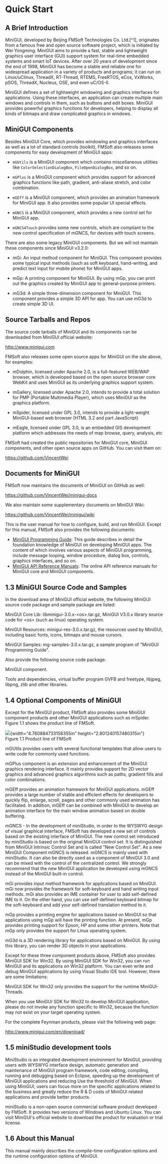# Quick Start

## A Brief Introduction

MiniGUI, developed by Beijing FMSoft Technologies Co. Ltd.[^1],
originates from a famous free and open source software project,
which is initiated by Wei Yongming. MiniGUI aims to provide a fast,
stable and lightweight graphics user interface (GUI) support system
for real-time embedded systems and smart IoT devices. After over 20
years of development since the end of 1998, MiniGUI has become
a stable and reliable one for widespread application in a variety
of products and programs; it can run on Linux/uClinux, ThreadX,
RT-Thread, RTEMS, FreeRTOS, eCos, VxWorks, pSOS, ThreadX, Nucleus,
OSE, and even uC/OS-II.

MiniGUI defines a set of lightweight windowing and graphics interfaces
for applications. Using these interfaces, an application can create
multiple main windows and controls in them, such as buttons and edit
boxes. MiniGUI provides powerful graphics functions for developers,
helping to display all kinds of bitmaps and draw complicated graphics in
windows.

## MiniGUI Components

Besides MiniGUI Core, which provides windowing and graphics interfaces
as well as a lot of standard controls (toolkit), FMSoft also releases
some components for easy development of MiniGUI apps:

- `mGUtils` is a MiniGUI component which contains miscellaneous utilities
  like `ColorSelectionDialogBox`, `FileOpenDialogBox`, and so on.

- `mGPlus` is a MiniGUI component which provides support for advanced graphics
    functions like path, gradient, anti-aliase stretch, and color combination.

- `mGEff` is a MiniGUI component, which provides an animation framework for
   MiniGUI app. It also provides some popular UI special effects.

- `mGNCS` is a MiniGUI component, which provides a new control set for
   MiniGUI app.

- `mGNCS4Touch` provides some new controls, which are compliant to the new
   control specification of mGNCS, for devices with touch screens.

There are also some legacy MiniGUI components. But we will not maintain these
components since MiniGUI v3.2.0:

* mGi: An input method component for MiniGUI. This component provides
  some typical input methods (such as soft keyboard, hand-writing, and
  predict text input for mobile phone) for MiniGUI apps.

* mGp: A printing component for MiniGUI. By using mGp, you can print
  out the graphics created by MiniGUI app to general-purpose printers.

* mG3d: A simple three-dimension component for MiniGUI. This component
  provides a simple 3D API for app. You can use mG3d to create simple
  3D UI.

## Source Tarballs and Repos

The source code tarballs of MiniGUI and its components can be
downloaded from MiniGUI official website:

<http://www.minigui.com>

FMSoft also releases some open source apps for MiniGUI on the site above,
for examples:

* mDolphin, licensed under Apache 2.0, is a full-featured
  WEB/WAP browser, which is developed based on the open source browser
  core WebKit and uses MiniGUI as its underlying graphics support system.

* mGallery, licensed under Apache 2.0, intends to
  provide a total solution for PMP (Portable Multimedia Player),
  which uses MiniGUI as the graphics platform.

* mSpider, licensed under GPL 3.0, intends to provide a
  light-weight MiniGUI-based web browser (HTML 3.2 and part JavaScript)

* mEagle, licensed under GPL 3.0, is an embedded GIS development platform
  which addresses the needs of map browse, query, analysis, etc

FMSoft had created the public repositories for MiniGUI core, MiniGUI
components, and other open source apps on GitHub. You can visit them on:

<https://github.com/VincentWei>

## Documents for MiniGUI

FMSoft now maintains the documents of MiniGUI on GitHub as well:

<https://github.com/VincentWei/minigui-docs>

We also maintain some supplementary documents on MiniGUI Wiki:

<https://github.com/VincentWei/minigui/wiki>

This is the user manual for how to configure, build, and run MiniGUI.
Except for this manual, FMSoft also provides the following documents:

- [MiniGUI Programming Guide]: This guide describes in
detail the foundation knowledge of MiniGUI on developing MiniGUI apps.
The content of which involves various aspects of MiniGUI programming,
include message looping, window procedure, dialog box, controls,
graphics interfaces, and so on.
- [MiniGUI API Reference Manuals]: The online API reference manuals for
MiniGUI core and MiniGUI components.

1.3 MiniGUI Source Code and Samples
-----------------------------------

In the download area of MiniGUI official website, the following MiniGUI
source code package and sample package are listed:

MiniGUI Core Lib: libminigui-3.0.x-&lt;os&gt;.tar.gz, MiniGUI V3.0.x
library source code for &lt;os&gt; (such as linux) operating system.

MiniGUI Resources: minigui-res-3.0.x.tar.gz, the resources used by
MiniGUI, including basic fonts, icons, bitmaps and mouse cursors.

MiniGUI Samples: mg-samples-3.0.x.tar.gz, a sample program of "MiniGUI
Programming Guide".

Also provide the following source code package:

MiniGUI component.

Tools and dependencies, virtual buffer program GVFB and freetype,
libjpeg, libpng, zlib and other libraries.

1.4 Optional Components of MiniGUI
----------------------------------

Except for the MiniGUI product, FMSoft also provides some
MiniGUI component products and other MiniGUI applications such as
mSpider. Figure 1.1 shows the product line of FMSoft.

![](media/image2.jpeg){width="4.760884733158355in"
height="2.801240157480315in"}\
Figure 1.1 Product line of FMSoft

mGUtils provides users with several functional templates that allow
users to write code for commonly used functions.

mGPlus component is an extension and enhancement of the MiniGUI graphics
rendering interface. It mainly provides support for 2D vector graphics
and advanced graphics algorithms such as paths, gradient fills and color
combinations.

mGEff provides an animation framework for MiniGUI applications. mGEff
provides a large number of stable and efficient effects for developers
to quickly flip, enlarge, scroll, pages and other commonly used
animation has facilitated. In addition, mGEff can be combined with
MiniGUI to develop an animation interface for the main window animation
based on double buffering.

mGNCS - In the development of miniStudio, in order to the WYSWYG design
of visual graphical interface, FMSoft has developed a new set
of controls based on the existing interface of MiniGUI. The new control
set introduced by miniStudio is based on the original MiniGUI control
set. It is distinguished from MiniGUI Intrinsic Control Set and is
called "New Control Set". As a new MiniGUI Component mGNCS is released.
mGNCS is mainly used with miniStudio. It can also be directly used as a
component of MiniGUI 3.0 and can be mixed with the control of the
centralized control. We strongly recommend that the new MiniGUI
application be developed using mGNCS instead of the MiniGUI built-in
control.

mGi provides input method framework for applications based on MiniGUI.
mGi now provides the framework for soft-keyboard and hand writing input
methods. mGi also provides an IME container for user to add self-defined
IME to it. On the other hand, you can use self-defined keyboard bitmap
for the soft-keyboard and add your self-defined translation method to
it.

mGp provides a printing engine for applications based on MiniGUI so that
applications using mGp will have the printing function. At present, mGp
provides printing support for Epson, HP and some other printers. Note
that mGp only provides the support for Linux operating system.

mG3d is a 3D rendering library for applications based on MiniGUI. By
using this library, you can render 3D objects in your applications.

Except for these three component products above, FMSoft also
provides MiniGUI SDK for Win32. By using MiniGUI SDK for Win32, you can
run MiniGUI and its applications on Win32 platform. You can even write
and debug MiniGUI applications by using Visual Studio IDE tool. However,
there are some limitations:

MiniGUI SDK for Win32 only provides the support for the runtime
MiniGUI-Threads.

When you use MiniGUI SDK for Win32 to develop MiniGUI application,
please do not invoke any function specific to Win32, because the
function may not exist on your target operating system.

For the complete Feynman products, please visit the following web page:

http://www.minigui.com/en/download/

1.5 miniStudio development tools 
---------------------------------

MiniStudio is an integrated development environment for MiniGUI,
providing users with WYSWYG interface design, automatic generation and
maintenance of MiniGUI program framework, code editing, compiling,
running and debugging based on Eclipse, speeding up the development of
MiniGUI applications and reducing Use the threshold of MiniGUI. When
using MiniGUI, users can focus more on the specific applications related
to the business and greatly reduce the R & D costs of MiniGUI related
applications and provide better products.

miniStudio is a non-open source commercial software product developed by
FMSoft. It provides two versions of Windows and Ubuntu Linux.
You can visit MiniGUI's official website to download the product for
evaluation or trial license.

1.6 About this Manual
---------------------

This manual mainly describes the compile-time configuration options and
the runtime configuration options of MiniGUI.

[Beijing FMSoft Technologies Co., Ltd.]: https://www.fmsoft.cn
[FMSoft Technologies]: https://www.fmsoft.cn
[MiniGUI Official Site]: https://www.minigui.com
[MiniGUI Programming Guide]: /programming-guide/README.md
[MiniGUI API Reference Manuals]: /api-reference/README.md
